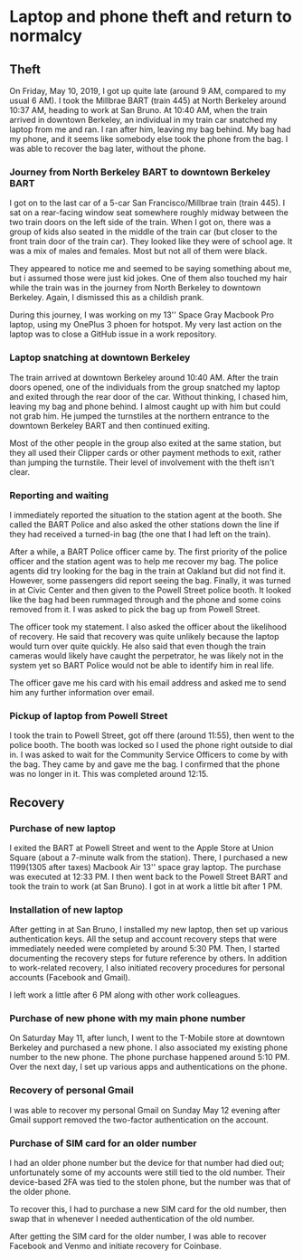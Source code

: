 # Laptop and phone theft and return to normalcy

## Theft

On Friday, May 10, 2019, I got up quite late (around 9 AM, compared to
my usual 6 AM). I took the Millbrae BART (train 445) at North Berkeley
around 10:37 AM, heading to work at San Bruno. At 10:40 AM, when the
train arrived in downtown Berkeley, an individual in my train car
snatched my laptop from me and ran. I ran after him, leaving my bag
behind. My bag had my phone, and it seems like somebody else took the
phone from the bag. I was able to recover the bag later, without the
phone.

### Journey from North Berkeley BART to downtown Berkeley BART

I got on to the last car of a 5-car San Francisco/Millbrae train
(train 445). I sat on a rear-facing window seat somewhere roughly
midway between the two train doors on the left side of the train. When
I got on, there was a group of kids also seated in the middle of the
train car (but closer to the front train door of the train car). They
looked like they were of school age. It was a mix of males and
females. Most but not all of them were black.

They appeared to notice me and seemed to be saying something about me,
but i assumed those were just kid jokes. One of them also touched my
hair while the train was in the journey from North Berkeley to
downtown Berkeley. Again, I dismissed this as a childish prank.

During this journey, I was working on my 13'' Space Gray Macbook Pro
laptop, using my OnePlus 3 phoen for hotspot. My very last action on
the laptop was to close a GitHub issue in a work repository.

### Laptop snatching at downtown Berkeley

The train arrived at downtown Berkeley around 10:40 AM. After the
train doors opened, one of the individuals from the group snatched my
laptop and exited through the rear door of the car. Without thinking,
I chased him, leaving my bag and phone behind. I almost caught up with
him but could not grab him. He jumped the turnstiles at the northern
entrance to the downtown Berkeley BART and then continued exiting.

Most of the other people in the group also exited at the same station,
but they all used their Clipper cards or other payment methods to
exit, rather than jumping the turnstile. Their level of involvement
with the theft isn't clear.

### Reporting and waiting

I immediately reported the situation to the station agent at the
booth. She called the BART Police and also asked the other stations
down the line if they had received a turned-in bag (the one that I had
left on the train).

After a while, a BART Police officer came by. The first priority of
the police officer and the station agent was to help me recover my
bag. The police agents did try looking for the bag in the train at
Oakland but did not find it. However, some passengers did report
seeing the bag. Finally, it was turned in at Civic Center and then
given to the Powell Street police booth. It looked like the bag had
been rummaged through and the phone and some coins removed from it. I
was asked to pick the bag up from Powell Street.

The officer took my statement. I also asked the officer about the
likelihood of recovery. He said that recovery was quite unlikely
because the laptop would turn over quite quickly. He also said that
even though the train cameras would likely have caught the
perpetrator, he was likely not in the system yet so BART Police would
not be able to identify him in real life.

The officer gave me his card with his email address and asked me to
send him any further information over email.

### Pickup of laptop from Powell Street

I took the train to Powell Street, got off there (around 11:55), then
went to the police booth. The booth was locked so I used the phone
right outside to dial in. I was asked to wait for the Community
Service Officers to come by with the bag. They came by and gave me the
bag. I confirmed that the phone was no longer in it. This was
completed around 12:15.

## Recovery

### Purchase of new laptop

I exited the BART at Powell Street and went to the Apple Store at
Union Square (about a 7-minute walk from the station). There, I
purchased a new $1199 ($1305 after taxes) Macbook Air 13'' space gray
laptop. The purchase was executed at 12:33 PM. I then went back to the
Powell Street BART and took the train to work (at San Bruno). I got in
at work a little bit after 1 PM.

### Installation of new laptop

After getting in at San Bruno, I installed my new laptop, then set up
various authentication keys. All the setup and account recovery steps
that were immediately needed were completed by around 5:30 PM. Then, I
started documenting the recovery steps for future reference by
others. In addition to work-related recovery, I also initiated
recovery procedures for personal accounts (Facebook and Gmail).

I left work a little after 6 PM along with other work
colleagues.

### Purchase of new phone with my main phone number

On Saturday May 11, after lunch, I went to the T-Mobile store at
downtown Berkeley and purchased a new phone. I also associated my
existing phone number to the new phone. The phone purchase happened
around 5:10 PM. Over the next day, I set up various apps and
authentications on the phone.

### Recovery of personal Gmail

I was able to recover my personal Gmail on Sunday May 12 evening after
Gmail support removed the two-factor authentication on the account.

### Purchase of SIM card for an older number

I had an older phone number but the device for that number had died
out; unfortunately some of my accounts were still tied to the old
number. Their device-based 2FA was tied to the stolen phone, but the
number was that of the older phone.

To recover this, I had to purchase a new SIM card for the old number,
then swap that in whenever I needed authentication of the old number.

After getting the SIM card for the older number, I was able to recover
Facebook and Venmo and initiate recovery for Coinbase.
